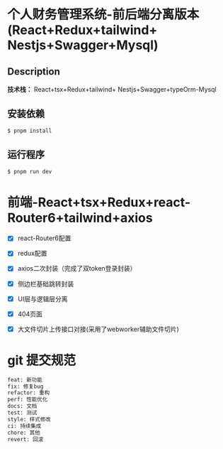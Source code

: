 # 个人财务管理系统-前后端分离版本(React+Redux+tailwind+ Nestjs+Swagger+Mysql)

## Description

**技术栈：** React+tsx+Redux+tailwind+ Nestjs+Swagger+typeOrm-Mysql

## 安装依赖

```bash
$ pnpm install
```

## 运行程序

```bash
$ pnpm run dev
```

# 前端-React+tsx+Redux+react-Router6+tailwind+axios

- [x] react-Router6配置
- [x] redux配置
- [x] axios二次封装（完成了双token登录封装）
- [x] 侧边栏基础跳转封装
- [x] UI层与逻辑层分离
- [x] 404页面
- [x] 大文件切片上传接口对接(采用了webworker辅助文件切片)


# git 提交规范
```bash
feat: 新功能
fix: 修复bug
refactor: 重构
perf: 性能优化
docs: 文档
test: 测试
style: 样式修改
ci: 持续集成
chore: 其他
revert: 回滚
```